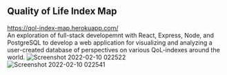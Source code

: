 ## Quality of Life Index Map
https://qol-index-map.herokuapp.com/<br>
An exploration of full-stack developemnt with React, Express, Node, and PostgreSQL to develop a web application for visualizing and analyzing a user-created database of perspectives on various QoL-indexes around the world.
![Screenshot 2022-02-10 022522](https://user-images.githubusercontent.com/60162255/153358028-3ad603a7-19a6-417a-b119-7a17e0c7e232.png)
![Screenshot 2022-02-10 022541](https://user-images.githubusercontent.com/60162255/153358035-4da0baee-5c78-4cd1-ba6f-587a61831d64.png)
